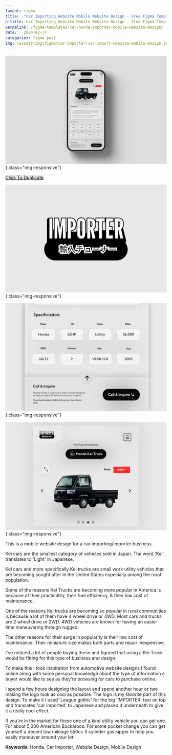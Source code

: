 ```yaml
---
layout: figma
title:  "Car Importing Website Mobile Website Design - Free Figma Template"
h-title: Car Importing Website Mobile Website Design - Free Figma Template
permalink: /figma-templates/car-honda-importer-mobile-website-design/
date:   2024-02-17
categories: figma post
img: \assets\img\figma\car-importer\car-import-website-mobile-design.jpg
---
```


![image-title-here](\assets\img\figma\car-importer\car-import-website-mobile-design.jpg){:class="img-responsive"}

<a style="color:#000;background:#E8E8E8;" class="button" href="https://www.figma.com/community/file/1337950136571991121/car-importing-mobile-website-design" target="_blank">Click To Duplicate</a>


![car importing business website](\assets\img\figma\car-importer\car-importer-logo.jpg){:class="img-responsive"}

![car importing business website](\assets\img\figma\car-importer\car-importer-website-specification.jpg){:class="img-responsive"}

![car importing business website](\assets\img\figma\car-importer\car-importer-application-kei-truck-honda.jpg){:class="img-responsive"}

This is a mobile website design for a car importing/importer business.

Kei cars are the smallest category of vehicles sold in Japan. The word 'Kei' translates to 'Light' in Japanese.

Kei cars and more specifically Kei trucks are small work utility vehicles that are becoming sought after in the United States especially among the rural population.

Some of the reasons Kei Trucks are becoming more popular in America is because of their practicality, their fuel efficiency, & their low cost of maintenance. 

One of the reasons Kei trucks are becoming so popular in rural communities is because a lot of them have 4 wheel drive or 4WD. Most cars and trucks are 2 wheel drive or 2WD. 4WD vehicles are known for having an easier time maneuvering through rugged.

The other reasons for their surge in popularity is their low cost of maintenance. Their miniature size makes both parts and repair inexpensive.

I've noticed a lot of people buying these and figured that using a Kei Truck would be fitting for this type of business and design.

To make this I took inspiration from automotive website designs I found online along with some personal knowledge about the type of information a buyer would like to see as they're browsing for cars to purchase online.

I spend a few hours designing the layout and spend another hour or two making the logo look as cool as possible. The logo is my favorite part of this design. To make it I used 'League gothic' for the big 'IMPORTER' text on top and translated 'car imported' to Japanese and placed it underneath to give it a really cool effect.

If you're in the market for these one of a kind utility vehicle you can get one For about 5,000 American Buckaroos. For some pocket change you can get yourself a decent low mileage 550cc 3 cylinder gas sipper to help you easily maneuver around your lot.

**Keywords:** Honda, Car Importer, Website Design, Mobile Design




